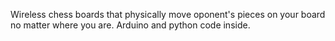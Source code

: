 Wireless chess boards that physically move oponent's pieces on your board no matter where you are. Arduino and python code inside.
